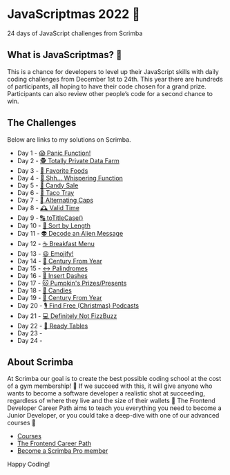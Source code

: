 # JavaScriptmas 2022 🎄
24 days of JavaScript challenges from Scrimba

## What is JavaScriptmas? 🎁
This is a chance for developers to level up their JavaScript skills with daily coding challenges from December 1st to 24th. This year there are hundreds of participants, all hoping to have their code chosen for a grand prize. Participants can also review other people’s code for a second chance to win.

## The Challenges

Below are links to my solutions on Scrimba.

- Day 1 - [😱 Panic Function!](https://scrimba.com/scrim/co96646c89c3586524a6b7f75)
- Day 2 - [🕵️ Totally Private Data Farm](https://scrimba.com/scrim/co2b94c42867eae3e1e56d583)
- Day 3 - [🥐 Favorite Foods](https://scrimba.com/scrim/co22b4767a4f7c40dd9c7f37d)
- Day 4 - [🤫 Shh... Whispering Function](https://scrimba.com/scrim/coc924780a45744007a4c1c66)
- Day 5 - [🍭 Candy Sale](https://scrimba.com/scrim/co0084a748b8afa8f1b54851d)
- Day 6 - [🌮 Taco Tray](https://scrimba.com/scrim/co2eb42dfab791ae0fb5f9c74)
- Day 7 - [🔡 Alternating Caps](https://scrimba.com/scrim/co35044398324a97005bad510)
- Day 8 - [🕰️ Valid Time](https://scrimba.com/scrim/ckWqdKcV)
- Day 9 - [🔠 toTitleCase()](https://scrimba.com/scrim/co5f140cc8e1db6a62f5f0c7c)
- Day 10 - [📏 Sort by Length](https://scrimba.com/scrim/c9wRQ3Sp)
- Day 11 - [👽 Decode an Alien Message](https://scrimba.com/scrim/co63e4762bcb70b909002e639)
- Day 12 - [☕️ Breakfast Menu](https://scrimba.com/scrim/co98d4c848d12552148373e7d)
- Day 13 - [😃 Emojify!](https://scrimba.com/scrim/co01d46b5bb33769a91d72987)
- Day 14 - [📆 Century From Year](https://scrimba.com/scrim/cbB44BfE)
- Day 15 - [↔️ Palindromes](https://scrimba.com/scrim/cob5f41a59f08fd7a31b705ad)
- Day 16 - [🤖 Insert Dashes](https://scrimba.com/scrim/cz2J9vU8)
- Day 17 - [🐱 Pumpkin's Prizes/Presents](https://scrimba.com/scrim/coae14e018dc83032dd05ffb4)
- Day 18 - [🍬 Candies](https://scrimba.com/scrim/cnDWd4CN)
- Day 19 - [📆 Century From Year](https://scrimba.com/scrim/cz2w9Gh9)
- Day 20 - [🎙️ Find Free (Christmas) Podcasts](https://scrimba.com/scrim/coe6f462e81d71c76614a7239)
- Day 21 - [💻 Definitely Not FizzBuzz](https://scrimba.com/scrim/coe0c469ca45e19abac60fbcf)
- Day 22 - [🍴 Ready Tables](https://scrimba.com/scrim/co7cc4ea3920f7d8cc1b8dd0b)
- Day 23 - []()
- Day 24 - []()

## About Scrimba

At Scrimba our goal is to create the best possible coding school at the cost of a gym membership! 💜
If we succeed with this, it will give anyone who wants to become a software developer a realistic shot at succeeding, regardless of where they live and the size of their wallets 🎉
The Frontend Developer Career Path aims to teach you everything you need to become a Junior Developer, or you could take a deep-dive with one of our advanced courses 🚀

- [Courses](https://scrimba.com/allcourses)
- [The Frontend Career Path](https://scrimba.com/learn/frontend)
- [Become a Scrimba Pro member](https://scrimba.com/pricing)

Happy Coding!
